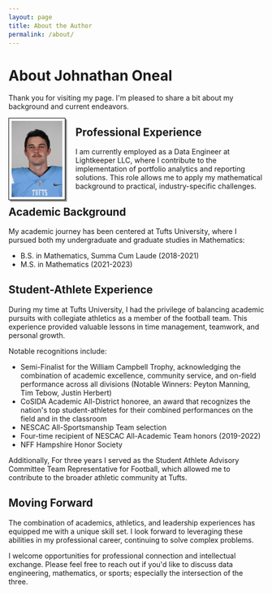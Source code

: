 ```yaml
---
layout: page
title: About the Author
permalink: /about/
---
```


# About Johnathan Oneal

Thank you for visiting my page. I'm pleased to share a bit about my background and current endeavors.

<img src="/assets/headshot.png" class="author-image" alt="Johnathan Oneal">

## Professional Experience

I am currently employed as a Data Engineer at Lightkeeper LLC, where I contribute to the implementation of portfolio analytics and reporting solutions. This role allows me to apply my mathematical background to practical, industry-specific challenges.

## Academic Background

My academic journey has been centered at Tufts University, where I pursued both my undergraduate and graduate studies in Mathematics:

- B.S. in Mathematics, Summa Cum Laude (2018-2021)
- M.S. in Mathematics (2021-2023)

## Student-Athlete Experience

During my time at Tufts University, I had the privilege of balancing academic pursuits with collegiate athletics as a member of the football team. This experience provided valuable lessons in time management, teamwork, and personal growth.

Notable recognitions include:

- Semi-Finalist for the William Campbell Trophy, acknowledging the combination of academic excellence, community service, and on-field performance across all divisions
  (Notable Winners: Peyton Manning, Tim Tebow, Justin Herbert)
- CoSIDA Academic All-District honoree, an award that recognizes the nation's top student-athletes for their combined performances on the field and in the classroom
- NESCAC All-Sportsmanship Team selection
- Four-time recipient of NESCAC All-Academic Team honors (2019-2022)
- NFF Hampshire Honor Society


Additionally, For three years I served as the Student Athlete Advisory Committee Team Representative for Football, which allowed me to contribute to the broader athletic community at Tufts.

## Moving Forward

The combination of academics, athletics, and leadership experiences has equipped me with a unique skill set. I look forward to leveraging these abilities in my professional career, continuing to solve complex problems.

I welcome opportunities for professional connection and intellectual exchange. Please feel free to reach out if you'd like to discuss data engineering, mathematics, or sports; especially the intersection of the three.

<style>
.page-content {
    font-family: 'Times New Roman', Times, serif;
    padding: 40px;
    background-color: #fff;
}

blockquote {
    font-style: italic;
    border-left: 3px solid #333;
    padding-left: 20px;
    margin: 20px 0;
    color: #555;
}

.author-image {
    float: left;
    margin-right: 20px;
    margin-bottom: 10px;
    width: 100px;
    height: 150px;
    object-fit: fill;
    border: 1px solid #000;
    padding: 5px;
    background: #fff;
    box-shadow: 3px 3px 0 #888;
}

@media (min-width: 768px) {
    .page-content {
        column-count: 2;
        column-gap: 40px;
    }
}
</style>
